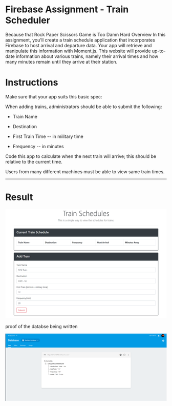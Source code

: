 # Firebase Assignment - Train Scheduler 

Because that Rock Paper Scissors Game is Too Damn Hard
Overview
In this assignment, you'll create a train schedule application that incorporates Firebase to host arrival and departure data. Your app will retrieve and manipulate this information with Moment.js. This website will provide up-to-date information about various trains, namely their arrival times and how many minutes remain until they arrive at their station.

# Instructions
Make sure that your app suits this basic spec:

When adding trains, administrators should be able to submit the following:

* Train Name

* Destination

* First Train Time -- in military time

* Frequency -- in minutes

Code this app to calculate when the next train will arrive; this should be relative to the current time.

Users from many different machines must be able to view same train times.

-------------------------------------------------------------------------------------------------------------------
# Result

![image1](/img1.PNG)

proof of the databse being written

![image2](/img2.PNG)
